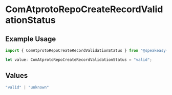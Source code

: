 # ComAtprotoRepoCreateRecordValidationStatus

## Example Usage

```typescript
import { ComAtprotoRepoCreateRecordValidationStatus } from "@speakeasy-api/bluesky/models/operations";

let value: ComAtprotoRepoCreateRecordValidationStatus = "valid";
```

## Values

```typescript
"valid" | "unknown"
```